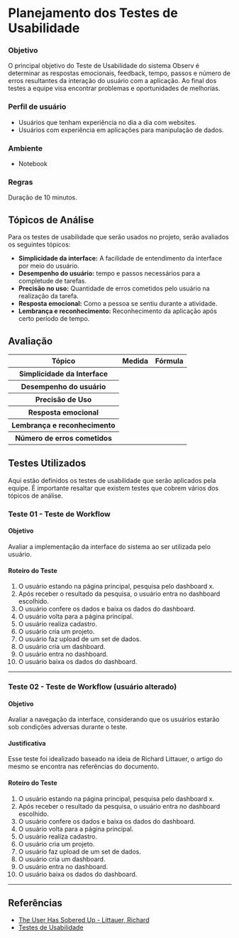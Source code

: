 # Planejamento dos Testes de Usabilidade

### Objetivo
O principal objetivo do Teste de Usabilidade do sistema Observ é determinar as respostas emocionais, feedback, tempo, passos e número de erros resultantes da interação do usuário com a aplicação. Ao final dos testes a equipe visa encontrar problemas e oportunidades de melhorias.

### Perfil de usuário
* Usuários que tenham experiência no dia a dia com websites.
* Usuários com experiência em aplicações para manipulação de dados.

### Ambiente
* Notebook

### Regras
Duração de 10 minutos.

## Tópicos de Análise
Para os testes de usabilidade que serão usados no projeto, serão avaliados os seguintes tópicos:

<ul>
  <li>
    <b>Simplicidade da interface:</b> A facilidade de entendimento da interface por meio do usuário.
  </li>
  <li>
    <b>Desempenho do usuário:</b> tempo e passos necessários para a completude de tarefas.
  </li>
  <li>
    <b>Precisão no uso:</b> Quantidade de erros cometidos pelo usuário na realização da tarefa.
  </li>
  <li>
    <b>Resposta emocional:</b> Como a pessoa se sentiu durante a atividade.
  </li>
  <li>
    <b>Lembrança e reconhecimento:</b> Reconhecimento da aplicação após certo período de tempo.
  </li>
</ul>

## Avaliação
<table>
  <thead>
    <tr>
      <th>Tópico</th>
      <th>Medida</th>
      <th>Fórmula</th>
    </tr>
  </thead>
  <tbody>
    <tr>
      <th>Simplicidade da Interface</th>
      <td></td>
      <td></td>
    </tr>
    <tr>
      <th>Desempenho do usuário</th>
      <td></td>
      <td></td>
    </tr>
    <tr>
      <th>Precisão de Uso</th>
      <td></td>
      <td></td>
    </tr>
    <tr>
      <th>Resposta emocional</th>
      <td></td>
      <td></td>
    </tr>
    <tr>
      <th>Lembrança e reconhecimento</th>
      <td></td>
      <td></td>
    </tr>
    <tr>
      <th>Número de erros cometidos</th>
      <td></td>
      <td></td>
    </tr>
  </tbody>
</table>

## Testes Utilizados
Aqui estão definidos os testes de usabilidade que serão aplicados pela equipe.
É importante resaltar que existem testes que cobrem vários dos tópicos de análise.

### Teste 01 - Teste de Workflow

#### Objetivo
Avaliar a implementação da interface do sistema ao ser utilizada pelo usuário.

#### Roteiro do Teste

1. O usuário estando na página principal, pesquisa pelo dashboard x.
2. Após receber o resultado da pesquisa, o usuário entra no dashboard escolhido.
3. O usuário confere os dados e baixa os dados do dashboard.
4. O usuário volta para a página principal.
5. O usuário realiza cadastro.
6. O usuário cria um projeto.
7. O usuário faz upload de um set de dados.
8. O usuário cria um dashboard.
9. O usuário entra no dashboard.
11. O usuário baixa os dados do dashboard.

---

### Teste 02 - Teste de Workflow (usuário alterado)

#### Objetivo
Avaliar a navegação da interface, considerando que os usuários estarão sob condições adversas durante o teste.

#### Justificativa
Esse teste foi idealizado baseado na ideia de Richard Littauer, o artigo do mesmo se encontra nas referências do documento.

#### Roteiro do Teste

1. O usuário estando na página principal, pesquisa pelo dashboard x.
2. Após receber o resultado da pesquisa, o usuário entra no dashboard escolhido.
3. O usuário confere os dados e baixa os dados do dashboard.
4. O usuário volta para a página principal.
5. O usuário realiza cadastro.
6. O usuário cria um projeto.
7. O usuário faz upload de um set de dados.
8. O usuário cria um dashboard.
9. O usuário entra no dashboard.
11. O usuário baixa os dados do dashboard.

---

## Referências

- [The User Has Sobered Up - Littauer, Richard](https://medium.com/@richlitt/the-user-has-sobered-up-df0b411997ea)
- [Testes de Usabilidade](https://www.caelum.com.br/apostila-ux-usabilidade-mobile-web/usabilidade/#o-que--medido)

